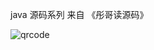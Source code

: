 java 源码系列 来自 《彤哥读源码》

![qrcode](https://gitee.com/alan-tang-tt/yuan/raw/master/死磕%20java集合系列/resource/qrcode_ss.jpg)